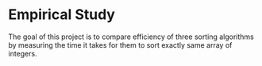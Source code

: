 # Empirical Study

The goal of this project is to compare efficiency of three sorting algorithms by measuring
the time it takes for them to sort exactly same array of integers.
